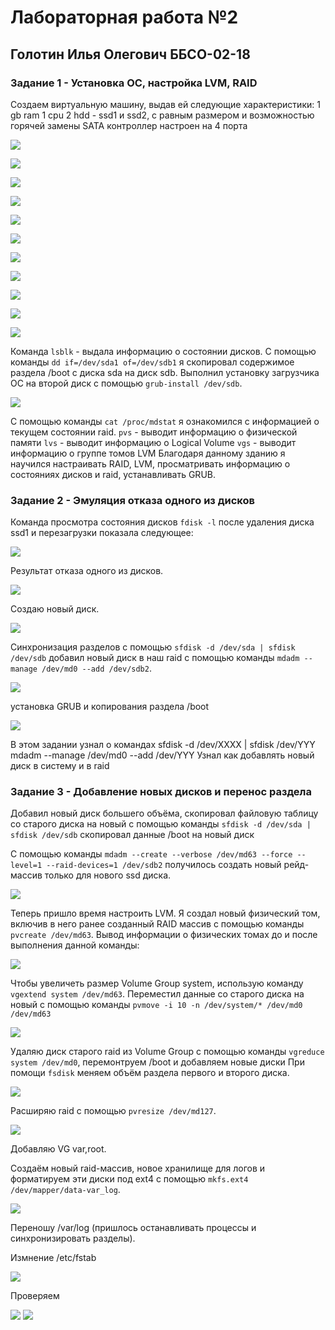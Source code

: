 ﻿# Лабораторная работа №2
## Голотин Илья Олегович ББСО-02-18

### Задание 1 - Установка ОС, настройка LVM, RAID
Создаем виртуальную машину, выдав ей следующие характеристики:
1 gb ram 1 cpu 2 hdd - ssd1 и ssd2, с равным размером и возможностью горячей замены SATA контроллер настроен на 4 порта

![](https://github.com/AngerSkull/OS-labs/blob/master/lab2/screenshots/2.1.png)

![](https://github.com/AngerSkull/OS-labs/blob/master/lab2/screenshots/2.2.png)

![](https://github.com/AngerSkull/OS-labs/blob/master/lab2/screenshots/2.3.png)

![](https://github.com/AngerSkull/OS-labs/blob/master/lab2/screenshots/2.4.png)

![](https://github.com/AngerSkull/OS-labs/blob/master/lab2/screenshots/RAID1.jpg)

![](https://github.com/AngerSkull/OS-labs/blob/master/lab2/screenshots/2.5.png)

![](https://github.com/AngerSkull/OS-labs/blob/master/lab2/screenshots/2.6.png)

![](https://github.com/AngerSkull/OS-labs/blob/master/lab2/screenshots/2.7.png)

![](https://github.com/AngerSkull/OS-labs/blob/master/lab2/screenshots/2.8.png)

![](https://github.com/AngerSkull/OS-labs/blob/master/lab2/screenshots/2.9.png)

![](https://github.com/AngerSkull/OS-labs/blob/master/lab2/screenshots/2.10.png)

Команда `lsblk` - выдала информацию о состоянии дисков. 
С помощью команды `dd if=/dev/sda1 of=/dev/sdb1` я скопировал содержимое раздела /boot с диска sda на диск sdb.
Выполнил установку загрузчика ОС на второй диск с помощью `grub-install /dev/sdb`.

![](https://github.com/AngerSkull/OS-labs/blob/master/lab2/screenshots/2.11.png)

C помощью команды `cat /proc/mdstat` я ознакомился с информацией о текущем состоянии raid.
 `pvs` - выводит информацию о физической памяти
 `lvs` - выводит информацию о Logical Volume
 `vgs` - выводит информацию о группе томов LVM
Благодаря данному зданию я научился настраивать RAID, LVM, просматривать информацию о состояниях дисков и raid, устанавливать GRUB.

### Задание 2 - Эмуляция отказа одного из дисков

Команда просмотра состояния дисков `fdisk -l` после удаления диска ssd1 и перезагрузки  показала следующее:

![](https://github.com/AngerSkull/OS-labs/blob/master/lab2/screenshots/2.12.png)

Результат отказа одного из дисков.

![](https://github.com/AngerSkull/OS-labs/blob/master/lab2/screenshots/2.13.png)

Создаю новый диск.

![](https://github.com/AngerSkull/OS-labs/blob/master/lab2/screenshots/2.14.png)

Синхронизация разделов с помощью `sfdisk -d /dev/sda | sfdisk /dev/sdb`
добавил новый диск в наш raid c помощью команды `mdadm --manage /dev/md0 --add /dev/sdb2`.

![](https://github.com/AngerSkull/OS-labs/blob/master/lab2/screenshots/2.16.png)

установка GRUB и копирования раздела /boot

![](https://github.com/AngerSkull/OS-labs/blob/master/lab2/screenshots/2.17.png)

В этом задании узнал о командах
sfdisk -d /dev/XXXX | sfdisk /dev/YYY
mdadm --manage /dev/md0 --add /dev/YYY
Узнал как добавлять новый диск в систему и в raid


### Задание 3 - Добавление новых дисков и перенос раздела

Добавил новый диск большего объёма, скопировал файловую таблицу со старого диска на новый с помощью команды `sfdisk -d /dev/sda | sfdisk /dev/sdb`
скопировал данные /boot на новый диск

С помощью команды `mdadm --create --verbose /dev/md63 --force --level=1 --raid-devices=1 /dev/sdb2`  получилось создать новый рейд-массив только для нового ssd диска.

![](https://github.com/AngerSkull/OS-labs/blob/master/lab2/screenshots/2.19.png)

Теперь пришло время настроить LVM. Я создал новый физический том, включив в него ранее созданный RAID массив с помощью команды `pvcreate /dev/md63`.
Вывод информации о физических томах до и после выполнения данной команды:

![](https://github.com/AngerSkull/OS-labs/blob/master/lab2/screenshots/2.20.png)

Чтобы увеличеть размер Volume Group system, использую команду `vgextend system /dev/md63`.
Переместил данные со старого диска на новый с помощью команды `pvmove -i 10 -n /dev/system/* /dev/md0 /dev/md63` 

![](https://github.com/AngerSkull/OS-labs/blob/master/lab2/screenshots/2.21.png)

Удаляю диск старого raid из Volume Group с помощью команды `vgreduce system /dev/md0`, перемонтруем /boot и добавляем новые диски  При помощи `fsdisk` меняем объём раздела первого и второго диска.

![](https://github.com/AngerSkull/OS-labs/blob/master/lab2/screenshots/2.22.png)

Расширяю raid с помощью `pvresize /dev/md127`. 

![](https://github.com/AngerSkull/OS-labs/blob/master/lab2/screenshots/2.23.png)

Добавляю VG var,root.

Создаём новый raid-массив, новое хранилище для логов и форматируем эти диски под ext4 с помощью `mkfs.ext4 /dev/mapper/data-var_log`.

![](https://github.com/AngerSkull/OS-labs/blob/master/lab2/screenshots/2.24.png)

Переношу /var/log (пришлось останавливать процессы и синхронизировать разделы).

Измнение /etc/fstab

![](https://github.com/AngerSkull/OS-labs/blob/master/lab2/screenshots/2.25.png)

Проверяем

![](https://github.com/AngerSkull/OS-labs/blob/master/lab2/screenshots/2.26.png)
![](https://github.com/AngerSkull/OS-labs/blob/master/lab2/screenshots/2.27.png)
